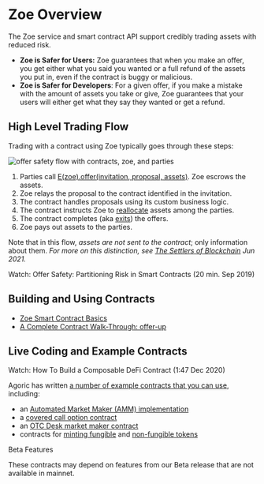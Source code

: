 

Zoe Overview [​](#zoe-overview)
===============================

The Zoe service and smart contract API support credibly trading assets with reduced risk.

* **Zoe is Safer for Users:** Zoe guarantees that when you make an offer, you get either what you said you wanted or a full refund of the assets you put in, even if the contract is buggy or malicious.
* **Zoe is Safer for Developers**: For a given offer, if you make a mistake with the amount of assets you take or give, Zoe guarantees that your users will either get what they say they wanted or get a refund.

High Level Trading Flow [​](#high-level-trading-flow)
-----------------------------------------------------

Trading with a contract using Zoe typically goes through these steps:

![offer safety flow with contracts, zoe, and parties](/assets/offer-safety-flow.DqbqgPTd.svg)

1. Parties call [E(zoe).offer(invitation, proposal, assets)](/reference/zoe-api/zoe.html#e-zoe-offer-invitation-proposal-paymentpkeywordrecord-offerargs). Zoe escrows the assets.
2. Zoe relays the proposal to the contract identified in the invitation.
3. The contract handles proposals using its custom business logic.
4. The contract instructs Zoe to [reallocate](/reference/zoe-api/zoe-contract-facet.html#zcf-reallocate-seats) assets among the parties.
5. The contract completes (aka [exits](/reference/zoe-api/zcfseat.html#azcfseat-exit-completion)) the offers.
6. Zoe pays out assets to the parties.

Note that in this flow, *assets are not sent to the contract*; only information about them. *For more on this distinction, see [The Settlers of Blockchain](https://agoric.com/blog/technology/the-settlers-of-blockchain) Jun 2021.*

Watch: Offer Safety: Partitioning Risk in Smart Contracts (20 min. Sep 2019)

Building and Using Contracts [​](#building-and-using-contracts)
---------------------------------------------------------------

* [Zoe Smart Contract Basics](./contract-basics.html)
* [A Complete Contract Walk-Through: offer-up](./contract-walkthru.html)

Live Coding and Example Contracts [​](#live-coding-and-example-contracts)
-------------------------------------------------------------------------

Watch: How To Build a Composable DeFi Contract (1:47 Dec 2020)

Agoric has written [a number of example contracts that you can use](./contracts/index.html), including:

* an [Automated Market Maker (AMM) implementation](./contracts/constantProductAMM.html)
* a [covered call option contract](./contracts/covered-call.html)
* an [OTC Desk market maker contract](./contracts/otc-desk.html)
* contracts for [minting fungible](./contracts/mint-payments.html) and [non-fungible tokens](./contracts/mint-and-sell-nfts.html)

Beta Features

These contracts may depend on features from our Beta release that are not available in mainnet.


